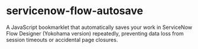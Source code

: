 # servicenow-flow-autosave
A JavaScript bookmarklet that automatically saves your work in ServiceNow Flow Designer (Yokohama version) repeatedly, preventing data loss from session timeouts or accidental page closures.
